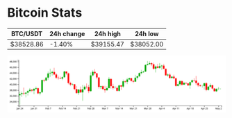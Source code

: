 # Bitcoin Stats

BTC/USDT|24h change|24h high|24h low|
|---|---|---|---|
|$38528.86|-1.40%|$39155.47|$38052.00|

<img src="./chart.svg">
